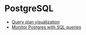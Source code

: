 # PostgreSQL

* [Query plan visualization](http://tatiyants.com/postgres-query-plan-visualization/)
* [Monitor Postgres with SQL queries](http://www.vertabelo.com/blog/technical-articles/using-sql-to-monitor-a-postgresql-database)
